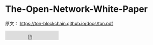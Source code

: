 ﻿# The-Open-Network-White-Paper

原文： https://ton-blockchain.github.io/docs/ton.pdf

<iframe src="https://ghbtns.com/github-btn.html?user=awesome-doge&repo=the-open-network-white-paper&type=star&count=true&size=large" frameborder="0" scrolling="0" width="170" height="30" title="GitHub"></iframe>